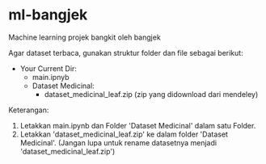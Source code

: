# ml-bangjek
Machine learning projek bangkit oleh bangjek

Agar dataset terbaca, gunakan struktur folder dan file sebagai berikut:
- Your Current Dir:
  - main.ipnyb
  - Dataset Medicinal:
    - dataset_medicinal_leaf.zip (zip yang didownload dari mendeley) 

Keterangan:
1. Letakkan main.ipynb dan Folder 'Dataset Medicinal' dalam satu Folder.
2. Letakkan 'dataset_medicinal_leaf.zip' ke dalam folder 'Dataset Medicinal'. (Jangan lupa untuk rename datasetnya menjadi 'dataset_medicinal_leaf.zip')

